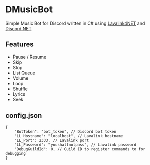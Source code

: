 # DMusicBot

Simple Music Bot for Discord written in C# using [Lavalink4NET](https://github.com/angelobreuer/Lavalink4NET) and [Discord.NET](https://github.com/discord-net/Discord.Net)


## Features
- Pause / Resume
- Skip
- Stop
- List Queue
- Volume
- Loop
- Shuffle
- Lyrics
- Seek

## config.json
```
{
    "BotToken": "bot_token", // Discord bot token
    "LL_Hostname": "localhost", // Lavalink hostname
    "LL_Port": 2333, // Lavalink port
    "LL_Password": "youshallnotpass", // Lavalink password
    "DebugGuildId": 0, // Guild ID to register commands to for debugging
}
```